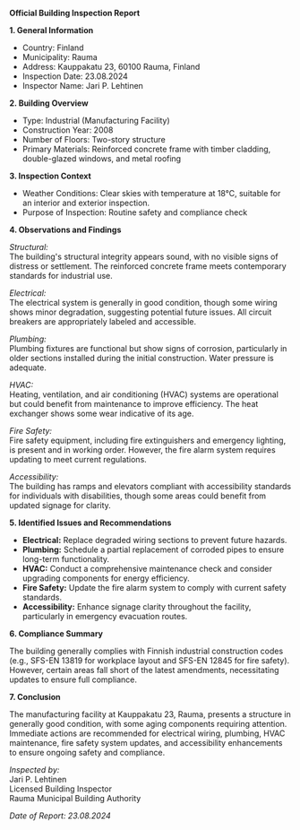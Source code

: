 **Official Building Inspection Report**

**1. General Information**

- Country: Finland
- Municipality: Rauma
- Address: Kauppakatu 23, 60100 Rauma, Finland
- Inspection Date: 23.08.2024
- Inspector Name: Jari P. Lehtinen

**2. Building Overview**

- Type: Industrial (Manufacturing Facility)
- Construction Year: 2008
- Number of Floors: Two-story structure
- Primary Materials: Reinforced concrete frame with timber cladding, double-glazed windows, and metal roofing

**3. Inspection Context**

- Weather Conditions: Clear skies with temperature at 18°C, suitable for an interior and exterior inspection.
- Purpose of Inspection: Routine safety and compliance check

**4. Observations and Findings**

*Structural:*  
The building's structural integrity appears sound, with no visible signs of distress or settlement. The reinforced concrete frame meets contemporary standards for industrial use.

*Electrical:*  
The electrical system is generally in good condition, though some wiring shows minor degradation, suggesting potential future issues. All circuit breakers are appropriately labeled and accessible.

*Plumbing:*  
Plumbing fixtures are functional but show signs of corrosion, particularly in older sections installed during the initial construction. Water pressure is adequate.

*HVAC:*  
Heating, ventilation, and air conditioning (HVAC) systems are operational but could benefit from maintenance to improve efficiency. The heat exchanger shows some wear indicative of its age.

*Fire Safety:*  
Fire safety equipment, including fire extinguishers and emergency lighting, is present and in working order. However, the fire alarm system requires updating to meet current regulations.

*Accessibility:*  
The building has ramps and elevators compliant with accessibility standards for individuals with disabilities, though some areas could benefit from updated signage for clarity.

**5. Identified Issues and Recommendations**

- **Electrical:** Replace degraded wiring sections to prevent future hazards.
- **Plumbing:** Schedule a partial replacement of corroded pipes to ensure long-term functionality.
- **HVAC:** Conduct a comprehensive maintenance check and consider upgrading components for energy efficiency.
- **Fire Safety:** Update the fire alarm system to comply with current safety standards.
- **Accessibility:** Enhance signage clarity throughout the facility, particularly in emergency evacuation routes.

**6. Compliance Summary**

The building generally complies with Finnish industrial construction codes (e.g., SFS-EN 13819 for workplace layout and SFS-EN 12845 for fire safety). However, certain areas fall short of the latest amendments, necessitating updates to ensure full compliance.

**7. Conclusion**

The manufacturing facility at Kauppakatu 23, Rauma, presents a structure in generally good condition, with some aging components requiring attention. Immediate actions are recommended for electrical wiring, plumbing, HVAC maintenance, fire safety system updates, and accessibility enhancements to ensure ongoing safety and compliance.

_Inspected by:_  
Jari P. Lehtinen  
Licensed Building Inspector  
Rauma Municipal Building Authority  

*Date of Report: 23.08.2024*